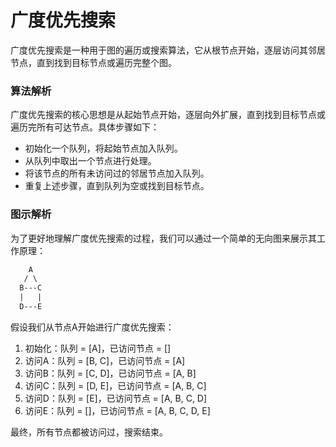 # 广度优先搜索
广度优先搜索是一种用于图的遍历或搜索算法，它从根节点开始，逐层访问其邻居节点，直到找到目标节点或遍历完整个图。
### 算法解析
广度优先搜索的核心思想是从起始节点开始，逐层向外扩展，直到找到目标节点或遍历完所有可达节点。具体步骤如下：
* 初始化一个队列，将起始节点加入队列。
* 从队列中取出一个节点进行处理。
* 将该节点的所有未访问过的邻居节点加入队列。
* 重复上述步骤，直到队列为空或找到目标节点。 
### 图示解析
为了更好地理解广度优先搜索的过程，我们可以通过一个简单的无向图来展示其工作原理：
```html
    A
   / \
  B---C
  |   |
  D---E
```

假设我们从节点A开始进行广度优先搜索：
1. 初始化：队列 = [A]，已访问节点 = []
2. 访问A：队列 = [B, C]，已访问节点 = [A]
3. 访问B：队列 = [C, D]，已访问节点 = [A, B]
4. 访问C：队列 = [D, E]，已访问节点 = [A, B, C]
5. 访问D：队列 = [E]，已访问节点 = [A, B, C, D]
6. 访问E：队列 = []，已访问节点 = [A, B, C, D, E]

最终，所有节点都被访问过，搜索结束。